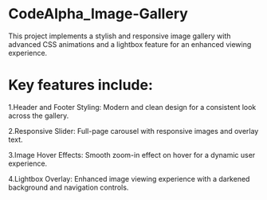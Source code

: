 # CodeAlpha_Image-Gallery
This project implements a stylish and responsive image gallery with advanced CSS animations and a lightbox feature for an enhanced viewing experience.
# Key features include:
1.Header and Footer Styling: Modern and clean design for a consistent look across the gallery.

2.Responsive Slider: Full-page carousel with responsive images and overlay text.

3.Image Hover Effects: Smooth zoom-in effect on hover for a dynamic user experience.

4.Lightbox Overlay: Enhanced image viewing experience with a darkened background and navigation controls.
